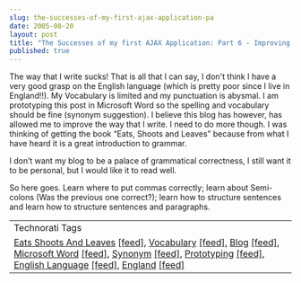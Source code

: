 ```yaml
---
slug: the-successes-of-my-first-ajax-application-pa
date: 2005-08-20
layout: post
title: "The Successes of my first AJAX Application: Part 6 - Improving my Grammar"
published: true
---
```

The way that I write sucks!  That is all that I can say, I don't think I have a very good grasp on the English language (which is pretty poor since I live in England!!).  My Vocabulary is limited and my punctuation is abysmal.  I am prototyping this post in Microsoft Word so the spelling and vocabulary should be fine (synonym suggestion).  I believe this blog has however, has allowed me to improve the way that I write.  I need to do more though.  I was thinking of getting the book “Eats, Shoots and Leaves” because from what I have heard it is a great introduction to grammar.<p />I don’t want my blog to be a palace of grammatical correctness, I still want it to be personal, but I would like it to read well.  <p />So here goes.  Learn where to put commas correctly; learn about Semi-colons (Was the previous one correct?); learn how to structure sentences and learn how to structure sentences and paragraphs.<p /><table class="TechnoratiHead TagHeader">
<tr><td>Technorati Tags</td></tr>
<tr class="Technorati"><td>
<a href="http://www.technorati.com/tag/Eats%20Shoots%20And%20Leaves" class="Tag" rel="tag">Eats Shoots And Leaves</a> <a href="http://feeds.technorati.com/feed/posts/tag/Eats%20Shoots%20And%20Leaves" class="Tag">[feed]</a>, <a href="http://www.technorati.com/tag/Vocabulary" class="Tag" rel="tag">Vocabulary</a> <a href="http://feeds.technorati.com/feed/posts/tag/Vocabulary" class="Tag">[feed]</a>, <a href="http://www.technorati.com/tag/Blog" class="Tag" rel="tag">Blog</a> <a href="http://feeds.technorati.com/feed/posts/tag/Blog" class="Tag">[feed]</a>, <a href="http://www.technorati.com/tag/Microsoft%20Word" class="Tag" rel="tag">Microsoft Word</a> <a href="http://feeds.technorati.com/feed/posts/tag/Microsoft%20Word" class="Tag">[feed]</a>, <a href="http://www.technorati.com/tag/Synonym" class="Tag" rel="tag">Synonym</a> <a href="http://feeds.technorati.com/feed/posts/tag/Synonym" class="Tag">[feed]</a>, <a href="http://www.technorati.com/tag/Prototyping" class="Tag" rel="tag">Prototyping</a> <a href="http://feeds.technorati.com/feed/posts/tag/Prototyping" class="Tag">[feed]</a>, <a href="http://www.technorati.com/tag/English%20Language" class="Tag" rel="tag">English Language</a> <a href="http://feeds.technorati.com/feed/posts/tag/English%20Language" class="Tag">[feed]</a>, <a href="http://www.technorati.com/tag/England" class="Tag" rel="tag">England</a> <a href="http://feeds.technorati.com/feed/posts/tag/England" class="Tag">[feed]</a>
</td></tr>
</table><div class="blogger-post-footer"><img class="posterous_download_image" src="https://blogger.googleusercontent.com/tracker/8109338-112453021276275409?l=www.kinlan.co.uk%2Findex.html" height="1" alt="" width="1" /></div>

